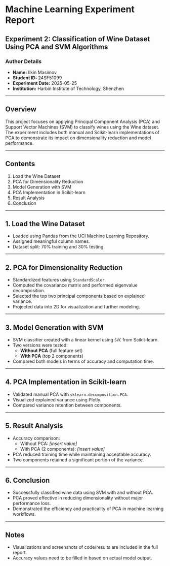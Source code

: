 # Machine Learning Experiment Report

## Experiment 2: Classification of Wine Dataset Using PCA and SVM Algorithms

### Author Details
- **Name:** Ilkin Masimov  
- **Student ID:** 24SF51099  
- **Experiment Date:** 2025-05-25  
- **Institution:** Harbin Institute of Technology, Shenzhen  

---

## Overview

This project focuses on applying Principal Component Analysis (PCA) and Support Vector Machines (SVM) to classify wines using the Wine dataset. The experiment includes both manual and Scikit-learn implementations of PCA to demonstrate its impact on dimensionality reduction and model performance.

---

## Contents

1. Load the Wine Dataset  
2. PCA for Dimensionality Reduction  
3. Model Generation with SVM  
4. PCA Implementation in Scikit-learn  
5. Result Analysis  
6. Conclusion  

---

## 1. Load the Wine Dataset

- Loaded using Pandas from the UCI Machine Learning Repository.
- Assigned meaningful column names.
- Dataset split: 70% training and 30% testing.

---

## 2. PCA for Dimensionality Reduction

- Standardized features using `StandardScaler`.
- Computed the covariance matrix and performed eigenvalue decomposition.
- Selected the top two principal components based on explained variance.
- Projected data into 2D for visualization and further modeling.

---

## 3. Model Generation with SVM

- SVM classifier created with a linear kernel using `SVC` from Scikit-learn.
- Two versions were tested:
  - **Without PCA** (full feature set)
  - **With PCA** (top 2 components)
- Compared both models in terms of accuracy and computation time.

---

## 4. PCA Implementation in Scikit-learn

- Validated manual PCA with `sklearn.decomposition.PCA`.
- Visualized explained variance using Plotly.
- Compared variance retention between components.

---

## 5. Result Analysis

- Accuracy comparison:
  - Without PCA: *[insert value]*  
  - With PCA (2 components): *[insert value]*
- PCA reduced training time while maintaining acceptable accuracy.
- Two components retained a significant portion of the variance.

---

## 6. Conclusion

- Successfully classified wine data using SVM with and without PCA.
- PCA proved effective in reducing dimensionality without major performance loss.
- Demonstrated the efficiency and practicality of PCA in machine learning workflows.

---

## Notes

- Visualizations and screenshots of code/results are included in the full report.
- Accuracy values need to be filled in based on actual model output.
